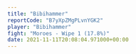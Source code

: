 ```yaml
---
title: "Bibihammer"
reportCode: "B7yXpZMgPLvnYGK2"
player: "Bibihammer"
fight: "Moroes - Wipe 1 (17.8%)"
date: 2021-11-11T20:08:04.971000+00:00
---
```

